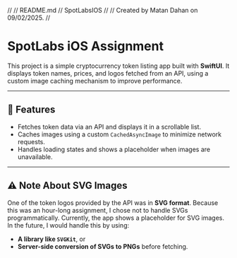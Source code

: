 //
//  README.md
//  SpotLabsIOS
//
//  Created by Matan Dahan on 09/02/2025.
//

# SpotLabs iOS Assignment

This project is a simple cryptocurrency token listing app built with **SwiftUI**. It displays token names, prices, and logos fetched from an API, using a custom image caching mechanism to improve performance.

---

## 🚀 Features
- Fetches token data via an API and displays it in a scrollable list.
- Caches images using a custom `CachedAsyncImage` to minimize network requests.
- Handles loading states and shows a placeholder when images are unavailable.

---

## ⚠️ Note About SVG Images
One of the token logos provided by the API was in **SVG format**. Because this was an hour-long assignment, I chose not to handle SVGs programmatically. Currently, the app shows a placeholder for SVG images.
In the future, I would handle this by using:
- **A library like `SVGKit`**, or
- **Server-side conversion of SVGs to PNGs** before fetching.

